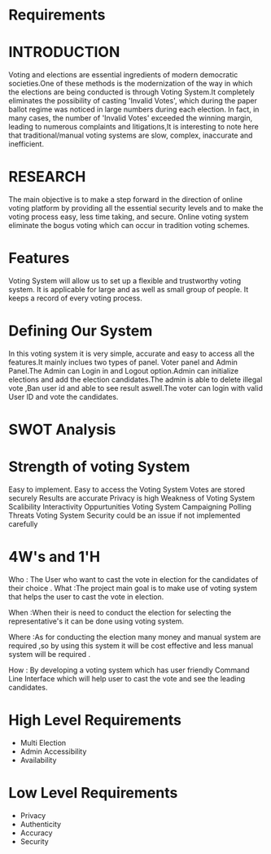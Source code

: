 # Requirements
# INTRODUCTION
Voting and elections are essential ingredients of modern democratic societies.One of these methods is the modernization of the way in which the elections are being conducted is through Voting System.It completely eliminates the possibility of casting 'Invalid Votes', which during the paper ballot regime was noticed in large numbers during each election. In fact, in many cases, the number of 'Invalid Votes' exceeded the winning margin, leading to numerous complaints and litigations,It is interesting to note here that traditional/manual voting systems are slow, complex, inaccurate and inefficient.
# RESEARCH
The main objective is to make a step forward in the direction of online voting platform by providing all the essential security levels and to make the voting process easy, less time taking, and secure. Online voting system eliminate the bogus voting which can occur in tradition voting schemes.
# Features
Voting System will allow us to set up a flexible and trustworthy voting system.
It is applicable for large and as well as small group of people.
It keeps a record of every voting process.
# Defining Our System
In this voting system it is very simple, accurate and easy to access all the features.It mainly inclues two types of panel. Voter panel and Admin Panel.The Admin can Login in and Logout option.Admin can initialize elections and add the election candidates.The admin is able to delete illegal vote ,Ban user id and able to see result aswell.The voter can login with valid User ID and vote the candidates.
# SWOT Analysis
# Strength of voting System
Easy to implement.
Easy to access the Voting System
Votes are stored securely
Results are accurate
Privacy is high
 Weakness of Voting System
Scalibility
Interactivity
 Oppurtunities Voting System
  Campaigning
  Polling
 Threats Voting System
Security could be an issue if not implemented carefully
# 4W's and 1'H
Who : The User who want to cast the vote in election for the candidates of their choice .
What :The project main goal is to make use of voting system that helps the user to cast the vote in election.

When :When their is need to conduct the election for selecting the representative's it can be done using voting system.

Where :As for conducting the election many money and manual system are required ,so by using this system it will be cost effective and less manual system will be required .

How : By developing a voting system which has user friendly Command Line Interface which will help user to cast the vote and see the leading candidates.

# High Level Requirements
- Multi Election
- Admin Accessibility
- Availability
# Low Level Requirements
 - Privacy
- Authenticity
- Accuracy
- Security

